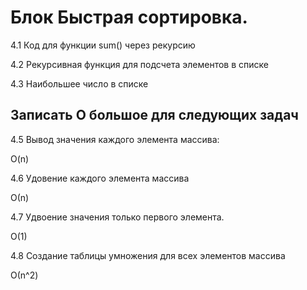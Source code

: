 # Блок Быстрая сортировка. 

4.1 Код для функции sum() через рекурсию

4.2 Рекурсивная функция для подсчета элементов в списке

4.3 Наибольшее число в списке

## Записать О большое для следующих задач

4.5 Вывод значения каждого элемента массива:

O(n)

4.6 Удовение каждого элемента массива

О(n)

4.7 Удвоение значения только первого элемента. 

О(1)

4.8 Создание таблицы умножения для всех элементов массива

О(n^2)
